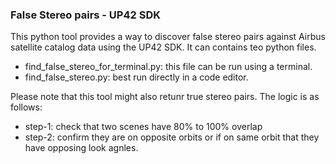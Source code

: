 ### False Stereo pairs - UP42 SDK

This python tool provides a way to discover false stereo pairs against Airbus satellite catalog data using the UP42 SDK. It can contains teo python files.
 - find_false_stereo_for_terminal.py: this file can be run using a terminal.
 - find_false_stereo.py: best run directly in a code editor.

Please note that this tool might also retunr true stereo pairs. The logic is as follows:
 -  step-1: check that two scenes have 80% to 100% overlap
 -  step-2: confirm they are on opposite orbits or if on same orbit that they have opposing look agnles.


